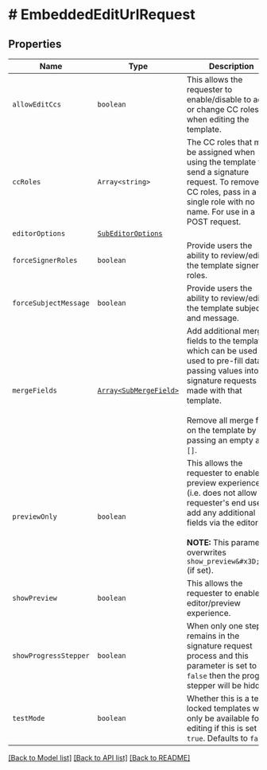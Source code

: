 # # EmbeddedEditUrlRequest



## Properties

Name | Type | Description | Notes
------------ | ------------- | ------------- | -------------
| `allowEditCcs` | ```boolean``` |  This allows the requester to enable/disable to add or change CC roles when editing the template.  |  [default to false] |
| `ccRoles` | ```Array<string>``` |  The CC roles that must be assigned when using the template to send a signature request. To remove all CC roles, pass in a single role with no name. For use in a POST request.  |  |
| `editorOptions` | [```SubEditorOptions```](SubEditorOptions.md) |    |  |
| `forceSignerRoles` | ```boolean``` |  Provide users the ability to review/edit the template signer roles.  |  [default to false] |
| `forceSubjectMessage` | ```boolean``` |  Provide users the ability to review/edit the template subject and message.  |  [default to false] |
| `mergeFields` | [```Array<SubMergeField>```](SubMergeField.md) |  Add additional merge fields to the template, which can be used used to pre-fill data by passing values into signature requests made with that template.<br><br>Remove all merge fields on the template by passing an empty array `[]`.  |  |
| `previewOnly` | ```boolean``` |  This allows the requester to enable the preview experience (i.e. does not allow the requester&#39;s end user to add any additional fields via the editor).<br><br>**NOTE:** This parameter overwrites `show_preview&#x3D;true` (if set).  |  [default to false] |
| `showPreview` | ```boolean``` |  This allows the requester to enable the editor/preview experience.  |  [default to false] |
| `showProgressStepper` | ```boolean``` |  When only one step remains in the signature request process and this parameter is set to `false` then the progress stepper will be hidden.  |  [default to true] |
| `testMode` | ```boolean``` |  Whether this is a test, locked templates will only be available for editing if this is set to `true`. Defaults to `false`.  |  [default to false] |

[[Back to Model list]](../../README.md#models) [[Back to API list]](../../README.md#endpoints) [[Back to README]](../../README.md)
